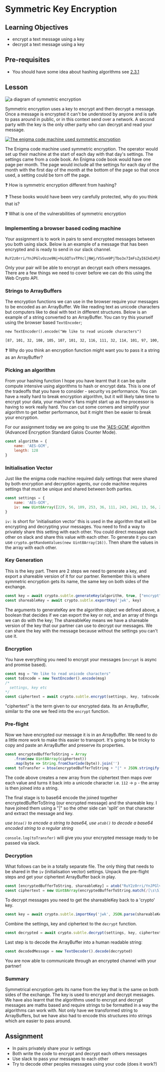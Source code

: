 # Symmetric Key Encryption

## Learning Objectives
* encrypt a text message using a key
* decrypt a text message using a key

## Pre-requisites
* You should have some idea about hashing algorithms see [2.3.1](https://multiverselearningproducts.github.io/curriculum/Module-2/Unit-3-Cryptography/2.3.1-Hashing_Functions.html)

## Lesson

![a diagram of symmetric encryption](https://sectigostore.com/blog/wp-content/uploads/2020/04/types-of-encryption-symmetric-encryption.png)

Symmetric encryption uses a key to encrypt and then decrypt a message. Once a message is encrypted it can't be understood by anyone and is safe to pass around in public, or in this context send over a network. A second party with the key is the only other party who can decrypt and read your message.

[![The enigma code machine used symmetric encryption](https://www.101computing.net/enigma/images/enigma-how-to.png)](https://www.101computing.net/enigma-encoder/)

The Enigma code machine used symmetric encryption. The operator would set up their machine at the start of each day with that day's settings. The settings came from a code book. An Enigma code book would have one page per month. The page would include all the settings for each day of the month with the first day of the month at the bottom of the page so that once used, a setting could be torn off the page.

❓ How is symmetric encryption different from hashing?

❓ These books would have been very carefully protected, why do you think that is?

❓ What is one of the vulnerabilities of symmetric encryption

### Implementing a browser based coding machine

Your assignment is to work in pairs to send encrypted messages between you both using slack. Below is an example of a message that has been encrypted and is ready to send in our slack channel.

```
RuY2z0rri/YnJPGlvOzze9Nj+hLGQTsvTPXcljNWj/VSSvm9PjTbo3x7ImFsZyI6IkExMjhHQ00iLCJleHQiOnRydWUsImsiOiIxSmRHS081U2pod3FTSUx4bzZSeldBIiwia2V5X29wcyI6WyJlbmNyeXB0IiwiZGVjcnlwdCJdLCJrdHkiOiJvY3QifQ==
```

Only your pair will be able to encrypt an decrypt each others messages. There are a few things we need to cover before we can do this using the Web Crypto API.

### Strings to ArrayBuffers

The encryption functions we can use in the browser require your messages to be encoded as an ArrayBuffer. We like reading text as unicode characters but computers like to deal with text in different structures. Below is an example of a string converted to an ArrayBuffer. You can try this yourself using the browser based `TextEncoder`;

```html
new TextEncoder().encode("We like to read unicode characters")

[87, 101, 32, 108, 105, 107, 101, 32, 116, 111, 32, 114, 101, 97, 100, 32, 117, 110, 105, 99, 111, 100, 101, 32, 99, 104, 97, 114, 97, 99, 116, 101, 114, 115]
```

❓ Why do you think an encryption function might want you to pass it a string as an ArrayBuffer?

### Picking an algorithm

From your hashing function I hope you have learnt that it can be quite compute intensive using algorithms to hash or encrypt data. This is one of the tradeoffs that you have to consider - security vs performance. You can have a really hard to break encryption algorithm, but it will likely take time to encrypt your data, your machine's fans might start up as the processor is having to work really hard. You can cut some corners and simplify your algorithm to get better performance, but it might then be easier to break your encryption.

For our assignment today we are going to use the ['AES-GCM'](https://en.wikipedia.org/wiki/Galois/Counter_Mode) algorithm (Advanced Encryption Standard Galois Counter Mode).

```javascript
const algorithm = {
    name: 'AES-GCM',
    length: 128
}
```

### Initialisation Vector

Just like the enigma code machine required daily settings that were shared by both encryption and decryption agents, our code machine requires settings that must be unique and shared between both parties.

```javascript
const settings = {
    name: 'AES-GCM',
    iv: new Uint8Array([229, 56, 109, 253, 36, 111, 243, 241, 13, 56, 220, 129, 127, 237, 6, 73])
}
```
`iv:` is short for 'initialisation vector' this is used in the algorithm that will be encrypting and decrypting your messages. You need to find a way to privately share this setting with each other. You could direct message each other on slack and share this value with each other. To generate it you can use `crypto.getRandomValues(new Uint8Array(16))`. Then share the values in the array with each other.

### Key Generation

This is the key part. There are 2 steps we need to generate a key, and export a shareable version of it for our partner. Remember this is where symmetric encryption gets its name, the same key on both sides of the exchange.

```javascript
const key = await crypto.subtle.generateKey(algorithm, true, ["encrypt", "decrypt"])
const shareableKey = await crypto.subtle.exportKey('jwk', key)
```
The arguments to generateKey are the algorithm object we defined above, a boolean that decides if we can export the key or not, and an array of things we can do with the key; The shareableKey means we have a shareable version of the key that our partner can use to decrypt our messages. We can share the key with the message because without the settings you can't use it.

### Encryption

You have everything you need to encrypt your messages (`encrypt` is async and promise based).

```javascript
const msg = "We like to read unicode characters"
const toEncode = new TextEncoder().encode(msg)
/*
  settings, key etc
*/
const ciphertext = await crypto.subtle.encrypt(settings, key, toEncode)
```
"ciphertext" is the term given to our encrypted data. Its an ArrayBuffer, similar to the one we feed into the `encrypt` function.

### Pre-flight

Now we have encrypted our message it is in an ArrayBuffer. We need to do a little more work to make this easier to transport. It's going to be tricky to copy and paste an ArrayBuffer and preserve its properties.

```javascript
const encryptedBufferToString = Array
    .from(new Uint8Array(ciphertext))
    .map(byte => String.fromCharCode(byte)).join('')
const toTransfer = btoa(encryptedBufferToString + "|" + JSON.stringify(shareableKey))
```
The code above creates a new array from the ciphertext then maps over each value and turns it back into a unicode character i.e. `112` -> `p` - the array is then joined into a string.

The final stage is to base64 encode the joined together encryptedBufferToString (our encrypted message) and the shareable key. I have joined them using a "|" so the other side can 'split' on that character and extract the message and key.

_use `btoa()` to encode a string to base64, use `atob()` to decode a base64 encoded string to a regular string_

`console.log(toTransfer)` will give you your encrypted message ready to be passed via slack.

### Decryption

What follows can be in a totally separate file. The only thing that needs to be shared in the `iv`  (initialisation vector) settings. Unpack the pre-flight steps and get your ciphertext ArrayBuffer back in play.

```javascript
const [encryptedBufferToString, shareableKey] = atob("RuY2z0rri/YnJPGlvOzze9Nj+hLGQTsvTPXcljNWj/VSSvm9PjTbo3x7ImFsZyI6IkExMjhHQ00iLCJleHQiOnRydWUsImsiOiIxSmRHS081U2pod3FTSUx4bzZSeldBIiwia2V5X29wcyI6WyJlbmNyeXB0IiwiZGVjcnlwdCJdLCJrdHkiOiJvY3QifQ==").split("|")
const ciphertext = new Uint8Array(encryptedBufferToString.match(/[\s\S]/g).map(ch => ch.charCodeAt(0)))
```
To decrypt messages you need to get the shareableKey back to a 'crypto' key.

```javascript
const key = await crypto.subtle.importKey('jwk', JSON.parse(shareableKey), algorithm, false, ["decrypt"])
```
Combine the settings, key and ciphertext to the `decrypt` function.
```javascript
const decrypted = await crypto.subtle.decrypt(settings, key, ciphertext)
```
Last step is to decode the ArrayBuffer into a human readable string:
```javascript
const decodedMessage = new TextDecoder().decode(decrypted)
```
You are now able to communicate through an encrypted channel with your partner!

### Summary

Symmetrical encryption gets its name from the key that is the same on both sides of the exchange. The key is used to encrypt and decrypt messages. We have also learnt that the algorithms used to encrypt and decrypt messages are maths based and require strings to be formatted in a way the algorithms can work with. Not only have we transformed string to ArrayBuffers, but we have also had to encode this structures into strings which are easier to pass around.

## Assignment

* In pairs privately share your iv settings
* Both write the code to encrypt and decrypt each others messages
* Use slack to pass your messages to each other
* Try to decode other peoples messages using your code (does it work?)